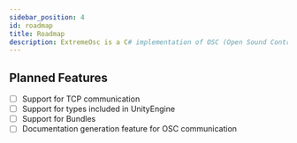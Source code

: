 ```yaml
---
sidebar_position: 4
id: roadmap
title: Roadmap
description: ExtremeOsc is a C# implementation of OSC (Open Sound Control) for Unity.
---
```


## Planned Features

- [ ] Support for TCP communication
- [ ] Support for types included in UnityEngine
- [ ] Support for Bundles
- [ ] Documentation generation feature for OSC communication
